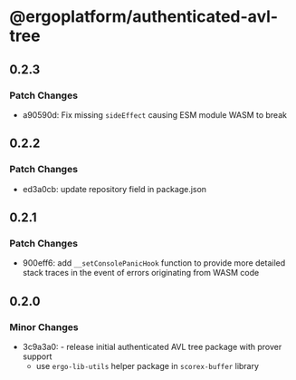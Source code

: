 # @ergoplatform/authenticated-avl-tree

## 0.2.3

### Patch Changes

- a90590d: Fix missing `sideEffect` causing ESM module WASM to break

## 0.2.2

### Patch Changes

- ed3a0cb: update repository field in package.json

## 0.2.1

### Patch Changes

- 900eff6: add `__setConsolePanicHook` function to provide more detailed stack traces in the event of errors originating from WASM code

## 0.2.0

### Minor Changes

- 3c9a3a0: - release initial authenticated AVL tree package with prover support
  - use `ergo-lib-utils` helper package in `scorex-buffer` library
